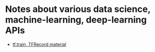 # Notes about various data science, machine-learning, deep-learning APIs 


* [tf.train, TFRecord material](/tf_record_tftrain)